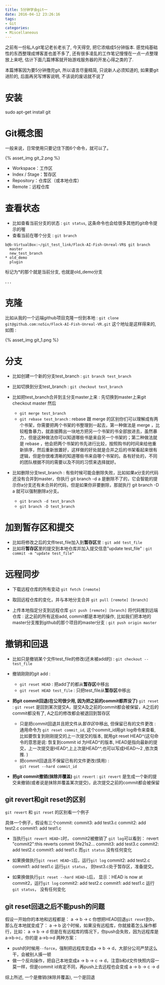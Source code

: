 ```yaml
---
title: 5分钟学会git一
date: 2016-04-12 23:26:16
tags: 
- Git
categories:
- Miscellaneous
---
```


之前有一份私人git笔记老长老长了, 今天得空, 把它浓缩成5分钟版本.
感觉纯基础性的东西整理成博客差也差不多了, 还有很多凌乱的工作笔记慢慢在一点一点整理放上来吧, 
估计下面几篇博客就开始游戏服务器的开发心得之类的了.

本篇博客因为要5分钟撸完git, 所以语言尽量精简, 只说新人必须知道的, 如果要git进阶的, 后面再另写博客说明, 不该说的废话就不说了

# 安装

sudo apt-get install git

# Git概念图

一般来说，日常使用只要记住下图6个命令，就可以了。

{% asset_img git_2.png %}

- Workspace：工作区
- Index / Stage：暂存区
- Repository：仓库区（或本地仓库）
- Remote：远程仓库


# 查看状态

- 比如查看当前分支的状态 : `git status`, 这条命令也会给很多其他的git命令提示的喔
- 查看当前在哪个分支 : `git branch`
```
b@b-VirtualBox:~/git_test_link/Flock-AI-Fish-Unreal-VR$ git branch
  master
  new_test_branch
* old_demo
  plugin
```
标记为*的那个就是当前分支, 也就是old_demo分支

**. . .**<!-- more -->

# 克隆

比如从我的一个远端github项目克隆一份到本地 : `git clone git@github.com:no5ix/Flock-AI-Fish-Unreal-VR.git`
这个地址是这样得来的, 如图 : 

{% asset_img git_1.png %}



# 分支

- 比如创建一个新的分支test_branch : 
`git branch test_branch`
- 比如切换到分支test_branch : 
`git checkout test_branch`
- 比如把test_branch合并到主分支master上来 : 先切换到master上来git checkout  master 然后
	- `git merge test_branch`
	- `git rebase test_branch` : 
		rebase 跟 merge 的区别你们可以理解成有两个书架，你需要把两个书架的书整理到一起去，第一种做法是 merge ，比较粗鲁暴力，就直接腾出一块地方把另一个书架的书全部放进去，虽然暴力，但是这种做法你可以知道哪些书是来自另一个书架的；第二种做法就是 rebase ，他会把两个书架的书先进行比较，按照购书的时间来给他重新排序，然后重新放置好，这样做的好处就是合并之后的书架看起来很有逻辑，但是你很难清晰的知道哪些书来自哪个书架的。各有好处的，不同的团队根据不同的需要以及不同的习惯来选择就好。 

- 比如删除分支test_branch :
有些时候可能会删除失败，比如如果a分支的代码还没有合并到master，你执行 git branch -d a 是删除不了的，它会智能的提示你a分支还有未合并的代码，但是如果你非要删除，那就执行 git branch -D a 就可以强制删除a分支。 
	- `git branch -d test_branch`
	- `git branch -D test_branch`


# 加到暂存区和提交

- 比如将修改之后的文件test_file加入到**暂存区**里 : 
`git add test_file`
- 比如将**暂存区**里的提交到本地仓库并加入提交信息"update test_file" : 
`git commit -m "update test_file"`

# 远程同步

- 下载远程仓库的所有变动
`git fetch [remote]`


- 取回远程仓库的变化，并与本地分支合并
`git pull [remote] [branch]`

- 上传本地指定分支到远程仓库
`git push [remote] [branch]`
将代码推到远端仓库 : 这之前的所有这些add, commit都是本地的操作,  比如我们把本地的master分支推到github的那个项目的master分支 : 
`git push origin master`


# 撤销和回退

- 比如只是撤销某个文件test_file的修改(还未被add的) : 
`git checkout -- test_file`
- 撤销刚刚的git add : 
	- `git reset HEAD` : 把add了的都从**暂存区**中移出
	- `git reset HEAD test_file` : 只把test_file从**暂存区**中移出

- **把git commit回退(在公司很少用, 因为把之前的commit都弄没了)** `git reset` : 
`git reset` 是回到某次提交A，提交A及之前的commit都会被保留，A之后的commit都没有了, A之后的修改都会被退回到暂存区
	-  只是把commit回退并且把文件从*暂存区*中移出, 但保留已有的文件更改 : 
	通用命令为 `git reset commit_id`, 这个commit_id用git log命令来查看, 比如要恢复到刚刚提交的上一次提交的版本, 就用git reset HEAD^(这句命令的意思是说: 恢复到commit id 为HEAD^的版本, HEAD是指向最新的提交，上一次提交是HEAD^,上上次是HEAD^^,也可以写成HEAD～2 ,依次类推. )
	- 把commit回退且不保留已有的文件更改(慎用) :   
	`git reset --hard commit_id`
- **把git commit撤销(抹除并覆盖)** `git revert` : 
`git revert` 是生成一个新的提交来撤销(或者说是抹除并覆盖某次提交)，此次提交之前的commit都会被保留

## git revert和git reset的区别

`git revert` 和 `git reset` 的区别看一个例子

具体一个例子，假设有三个commit:
commit3: add test3.c
commit2: add test2.c
commit1: add test1.c

- 当执行`git revert HEAD~1`时， commit2被撤销了
`git log`可以看到：
	revert "commit2":this reverts commit 5fe21s2...
	commit3: add test3.c
	commit2: add test2.c
	commit1: add test1.c
而`git status` 没有任何变化

- 如果换做执行`git reset HEAD~1`后，运行`git log`
	commit2: add test2.c
	commit1: add test1.c
运行`git status`， 则test3.c处于暂存区，准备提交。

- 如果换做执行`git reset --hard HEAD~1`后，
显示：HEAD is now at commit2，运行`git log`
	commit2: add test2.c
	commit1: add test1.c
运行`git status`， 没有任何变化

## git reset回退之后不能push的问题

假设一开始你的本地和远程都是：
a -> b -> c
你想把HEAD回退`git reset`到b，那么在本地就变成了：
a -> b
这个时候，如果没有远程库，你就接着怎么操作都行，比如：
a -> b -> d
但是在有远程库的情况下，你push会失败，因为远程库是 a->b->c，你的是 a->b->d
两种方案：
- push的时候用`--force`，强制把远程库变成a -> b -> d，大部分公司严禁这么干，会被别人揍一顿
- 做一个反向操作，把自己本地变成a -> b -> c -> d，注意b和d文件快照内容一莫一样，但是commit id肯定不同，再push上去远程也会变成 a -> b -> c -> d

综上所述, 一个是撤销(抹除并覆盖), 一个是回退
